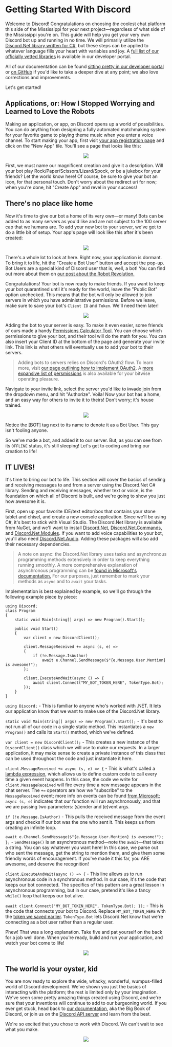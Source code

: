 # Getting Started With Discord

Welcome to Discord! Congratulations on choosing _the_ coolest chat platform this side of the Mississippi for your next project—regardless of what side of the Mississippi you're on. This guide will help you get your very own Discord bot up and running in no time. We will primarily utilize the [Discord.Net library written for C#](https://github.com/RogueException/Discord.Net), but these steps can be applied to whatever language fills your heart with variables and joy. A [full list of our officially vetted libraries](https://discordapp.com/developers/docs/topics/libraries) is available in our developer portal.

All of our documentation can be found [sitting pretty in our developer portal](https://discordapp.com/developers/docs/intro) or [on GitHub](https://github.com/hammerandchisel/discord-api-docs) if you'd like to take a deeper dive at any point; we also love corrections and improvements.

Let's get started!

## Applications, or: How I Stopped Worrying and Learned to Love the Robots

Making an application, or app, on Discord opens up a world of possibilities. You can do anything from designing a fully automated matchmaking system for your favorite game to playing theme music when you enter a voice channel. To start making your app, first visit [your app registration page](https://discordapp.com/developers/applications/me) and click on the "New App" tile. You'll see a page that looks like this:

<p align="center"><img src="http://i.imgur.com/rDDAIaZ.png"/></p>

First, we must name our magnificent creation and give it a description. Will your bot play Rock/Paper/Scissors/Lizard/Spock, or be a jukebox for your friends? Let the world know here! Of course, be sure to give your bot an icon, for that personal touch. Don't worry about the redirect uri for now; when you're done, hit "Create App" and revel in your success!

## There's no place like home

Now it's time to give our bot a home of its very own—or many! Bots can be added to as many servers as you'd like and are not subject to the 100 server cap that we humans are. To add your new bot to your server, we've got to do a little bit of setup. Your app's page will look like this after it's been created:

<p align="center"><img src="http://i.imgur.com/rZrM96d.png" /></p>

There's a whole lot to look at here. Right now, your application is dormant. To bring it to life, hit the "Create a Bot User" button and accept the pop-up. Bot Users are a special kind of Discord user that is, well, a bot! You can find out more about them on [our post about the Robot Revolution.](https://blog.discordapp.com/the-robot-revolution-has-unofficially-begun-unofficial-api-23a3c722d5bf#.l20q61gl5) 

Congratulations! Your bot is now ready to make friends. If you want to keep your bot quarantined until it's ready for the world, leave the "Public Bot" option unchecked. This means that the bot will only be allowed to join servers in which you have administrative permissions. Before we leave, make sure to save your bot's `Client ID` and `Token`. We'll need them later!

<p align="center"><img src="http://i.imgur.com/yjlNkzj.png" /></p>

Adding the bot to your server is easy. To make it even easier, some friends of ours made a handy [Permissions Calculator Tool](https://discordapi.com/permissions.html#). You can choose which permissions to give your bot, and their tool will do the math for you. You can also insert your Client ID at the bottom of the page and generate your invite link. This link is what others will eventually use to add your bot to their servers.

> Adding bots to servers relies on Discord's OAuth2 flow. To learn more, visit [our page outlining how to implement OAuth2](https://discordapp.com/developers/docs/topics/oauth2#adding-bots-to-guilds). A [more expansive list of persmissions](https://discordapp.com/developers/docs/topics/permissions#bitwise-permission-flags) is also available for your bitwise operating pleasure.

Navigate to your invite link, select the server you'd like to ~~invade~~ join from the dropdown menu, and hit "Authorize". Voila! Now your bot has a home, and an easy way for others to invite it to theirs! Don't worry; it's house trained.

<p align="center"><img src="http://i.imgur.com/xVvWdxU.png"/></p>

Notice the [BOT] tag next to its name to denote it as a Bot User. This guy isn't fooling anyone.

So we've made a bot, and added it to our server. But, as you can see from its `OFFLINE` status, it's still sleeping! Let's get to coding and bring our creation to life!

## IT LIVES!

It's time to bring our bot to life. This section will cover the basics of sending and receiving messages to and from a server using the Discord.Net C# library. Sending and receiving messages, whether text or voice, is the foundation on which all of Discord is built, and we're going to show you just how awesome it is.

First, open up your favorite IDE/text editor/box that contains your stone tablet and chisel, and create a new console application. Since we'll be using C#, it's best to stick with Visual Studio. The Discord.Net library is available from NuGet, and we'll want to install [Discord.Net](https://www.nuget.org/packages/Discord.Net), [Discord.Net.Commands](https://www.nuget.org/packages/Discord.Net.Commands), and [Discord.Net.Modules](https://www.nuget.org/packages/Discord.Net.Modules). If you want to add voice capabilities to your bot, you'll also need [Discord.Net.Audio](https://www.nuget.org/packages/Discord.Net.Audio). Adding these packages will also add their necessary dependencies.

> A note on async: the Discord.Net library uses tasks and asynchronous programming methods extensively in order to keep everything running smoothly. A more comprehensive explanation of asynchronous programming can be [found in Microsoft's documentation.](https://msdn.microsoft.com/en-us/library/mt674882.aspx) For our purposes, just remember to mark your methods as `async` and to `await` your tasks.

Implementation is best explained by example, so we'll go through the following example piece by piece:

```
using Discord;
class Program
{
    static void Main(string[] args) => new Program().Start();    

    public void Start()
    {
        var client = new DiscordClient();

        client.MessageReceived += async (s, e) =>
        {
            if (!e.Message.IsAuthor)
                await e.Channel.SendMessage($"{e.Message.User.Mention} is awesome!");
        };

        client.ExecuteAndWait(async () => {
            await client.Connect("MY_BOT_TOKEN_HERE", TokenType.Bot);
        });
    }
}
```

`using Discord;` - This is familiar to anyone who's worked with .NET. It lets our application know that we want to make use of the Discord.Net library. 

`static void Main(string[] args) => new Program().Start();` - It's best to not run all of our code in a single static method. This instantiates a `new Program()` and calls its `Start()` method, which we've defined.

`var client = new DiscordClient();` - This creates a new instance of the `DiscordClient()` class which we will use to make our requests. In a larger application, it may make sense to create a private instance of this class that can be used throughout the code and just instantiate it here.

`client.MessageReceived += async (s, e) => {` - This is what's called a [lambda expression](https://msdn.microsoft.com/en-us/library/bb397687.aspx), which allows us to define custom code to call every time a given event happens. In this case, the code we write for `client.MessageReceived` will fire every time a new message appears in the chat server. The `+=` operators are how we "subscribe" to the `MessageReceived` event; more info on events can be found [from Microsoft](https://msdn.microsoft.com/en-us/library/awbftdfh.aspx); `async (s, e)` indicates that our function will run asynchronously, and that we are passing two parameters: (s)ender and (e)vent args.

`if (!e.Message.IsAuthor)` - This pulls the received message from the event args and checks if our bot was the one who sent it. This keeps us from creating an infinite loop.

`await e.Channel.SendMessage($"{e.Message.User.Mention} is awesome!"); };` - `SendMessage()` is an asynchronous method—note the `await`—that takes a string. You can say whatever you want here! In this case, we parse out who sent the message, get the string to mention them, and give them some friendly words of encouragement. If you've made it this far, you ARE awesome, and deserve the recognition!

`client.ExecuteAndWait(async () => {` - This line allows us to run asynchronous code in a synchronous method. In our case, it's the code that keeps our bot connected. The specifics of this pattern are a great lesson in asynchronous programming, but in our case, pretend it's like a fancy `while()` loop that keeps our bot alive.

`await client.Connect("MY_BOT_TOKEN_HERE", TokenType.Bot); });` - This is the code that connects your bot to Discord. Replace `MY_BOT_TOKEN_HERE` with the [token we saved earlier](https://github.com/msciotti/DiscordGettingStartedApp/blob/master/README.md#theres-no-place-like-home). `TokenType.Bot` lets Discord.Net know that we're connecting as a bot user rather than a regular user.

Phew! That was a long explanation. Take five and pat yourself on the back for a job well done. When you're ready, build and run your application, and watch your bot come to life!

<p align="center"><img src="http://imgur.com/3tgLl8i.gif"/></p>

## The world is your oyster, kid

You are now ready to explore the wide, whacky, wonderful, wumpus-filled world of Discord development. We've shown you just the basics of interacting with the platform; the rest is limited only by your imagination. We've seen some pretty amazing things created using Discord, and we're sure that your inventions will continue to add to our burgeoning world. If you ever get stuck, head back to [our  documentation](https://discordapp.com/developers/docs/intro), aka the Big Book of Discord, or join us on the [Discord API server](https://discordapp.com/invite/0SBTUU1wZTWPnGdJ) and learn from the best.

We're so excited that you chose to work with Discord. We can't wait to see what you make.

<p align="center"><img src="https://hammerandchisel.zendesk.com/hc/en-us/article_attachments/210427847/eeveelutions.gif"/></p>
